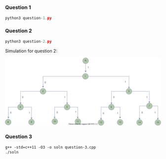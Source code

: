 ### Question 1

```python
python3 question-1.py
```
### Question 2

```python
python3 question-2.py
```
Simulation for question 2:


<div style="text-align: center;">
    <img src="public/tree.svg"/>
</div>


### Question 3

```
g++ -std=c++11 -O3 -o soln question-3.cpp
./soln  
```
